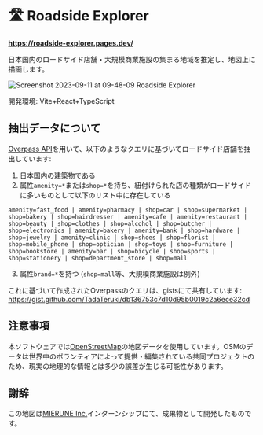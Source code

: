 # 🛣️ Roadside Explorer

**https://roadside-explorer.pages.dev/**

日本国内のロードサイド店舗・大規模商業施設の集まる地域を推定し、地図上に描画します。

![Screenshot 2023-09-11 at 09-48-09 Roadside Explorer](https://github.com/TadaTeruki/roadside-explorer/assets/69315285/911b71ae-edb4-4302-ba2d-996b9957aa37)

開発環境: Vite+React+TypeScript

## 抽出データについて


[Overpass API](https://wiki.openstreetmap.org/wiki/Overpass_API)を用いて、以下のようなクエリに基づいてロードサイド店舗を抽出しています:

1. 日本国内の建築物である
2. 属性`amenity=*`または`shop=*`を持ち、紐付けられた店の種類がロードサイドに多いものとして以下のリスト中に存在している
```
amenity=fast_food | amenity=pharmacy | shop=car | shop=supermarket | shop=bakery | shop=hairdresser | amenity=cafe | amenity=restaurant | shop=beauty | shop=clothes | shop=alcohol | shop=butcher | shop=electronics | amenity=bakery | amenity=bank | shop=hardware | shop=jewelry | amenity=clinic | shop=shoes | shop=florist | shop=mobile_phone | shop=optician | shop=toys | shop=furniture | shop=bookstore | amenity=bar | shop=bicycle | shop=sports | shop=stationery | shop=department_store | shop=mall
```
3. 属性`brand=*`を持つ (`shop=mall`等、大規模商業施設は例外)

これに基づいて作成されたOverpassのクエリは、gistsにて共有しています: 
https://gist.github.com/TadaTeruki/db136753c7d10d95b0019c2a6ece32cd

## 注意事項

本ソフトウェアでは[OpenStreetMap](https://www.openstreetmap.org)の地図データを使用しています。OSMのデータは世界中のボランティアによって提供・編集されている共同プロジェクトのため、現実の地理的な情報とは多少の誤差が生じる可能性があります。

## 謝辞

この地図は[MIERUNE Inc.](https://www.mierune.co.jp/)インターンシップにて、成果物として開発したものです。
